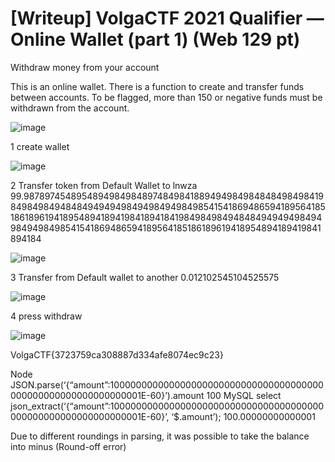 # [Writeup] VolgaCTF 2021 Qualifier — Online Wallet (part 1) (Web 129 pt) 
Withdraw money from your account

This is an online wallet. There is a function to create and transfer funds between accounts.
To be flagged, more than 150 or negative funds must be withdrawn from the account.

![image](https://user-images.githubusercontent.com/81301788/112891885-dd147680-9102-11eb-8027-04b5b46a1753.png)

1 create wallet

![image](https://user-images.githubusercontent.com/81301788/112892183-341a4b80-9103-11eb-8ab0-ea6b5eb8f0ff.png)


2 Transfer token from Default Wallet to lnwza 99.98789745489548949849848974849841889494984984848498498419849849849484849494949849498494984985415418694865941895641851861896194189548941894198418941841984984984948484949494984949849498498541541869486594189564185186189619418954894189419841894184

![image](https://user-images.githubusercontent.com/81301788/112892008-0208e980-9103-11eb-8d81-f8ada57fe581.png)

3 Transfer from Default wallet to another 0.012102545104525575

![image](https://user-images.githubusercontent.com/81301788/112892284-544a0a80-9103-11eb-86d7-2f33df080311.png)

4 press withdraw

![image](https://user-images.githubusercontent.com/81301788/112892438-82c7e580-9103-11eb-95dc-eb71c2ae5d9e.png)

VolgaCTF{3723759ca308887d334afe8074ec9c23}

Node JSON.parse(‘{“amount”:100000000000000000000000000000000000000000000000000000000000001E-60}’).amount 100 MySQL select json_extract(‘{“amount”:100000000000000000000000000000000000000000000000000000000000001E-60}’, ‘$.amount’); 100.00000000000001

Due to different roundings in parsing, it was possible to take the balance into minus (Round-off error)





